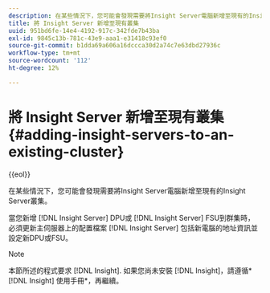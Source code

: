 ```yaml
---
description: 在某些情況下，您可能會發現需要將Insight Server電腦新增至現有的Insight Server叢集。
title: 將 Insight Server 新增至現有叢集
uuid: 951bd6fe-14e4-4192-917c-342fde7b43ba
exl-id: 9845c13b-781c-43e9-aaa1-e31418c93ef0
source-git-commit: b1dda69a606a16dccca30d2a74c7e63dbd27936c
workflow-type: tm+mt
source-wordcount: '112'
ht-degree: 12%

---
```


# 將 Insight Server 新增至現有叢集{#adding-insight-servers-to-an-existing-cluster}

{{eol}}

在某些情況下，您可能會發現需要將Insight Server電腦新增至現有的Insight Server叢集。

當您新增 [!DNL Insight Server] DPU或 [!DNL Insight Server] FSU到群集時，必須更新主伺服器上的配置檔案 [!DNL Insight Server] 包括新電腦的地址資訊並設定新DPU或FSU。

>[!NOTE]
>
>本節所述的程式要求 [!DNL Insight]. 如果您尚未安裝 [!DNL Insight]，請遵循* [!DNL Insight] 使用手冊*，再繼續。
